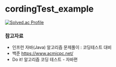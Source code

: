 # cordingTest_example

[![Solved.ac Profile](http://mazassumnida.wtf/api/v2/generate_badge?boj=su990520)](https://solved.ac/su990520/)

### 참고자료
- 인프런 자바(Java) 알고리즘 문제풀이 : 코딩테스트 대비
- 백준 https://www.acmicpc.net/
- Do it! 알고리즘 코딩 테스트 - 자바편
